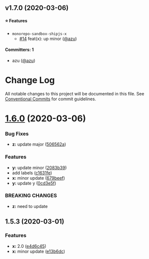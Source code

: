 


## v1.7.0 (2020-03-06)

#### :star: Features
* `monorepo-sandbox-shipjs-x`
  * [#14](https://github.com/azu/monorepo-sandbox-shipjs/pull/14) feat(x): up minor ([@azu](https://github.com/azu))

#### Committers: 1
- azu ([@azu](https://github.com/azu))

# Change Log

All notable changes to this project will be documented in this file.
See [Conventional Commits](https://conventionalcommits.org) for commit guidelines.

# [1.6.0](https://github.com/azu/monorepo-sandbox-shipjs/compare/v1.5.3...v1.6.0) (2020-03-06)


### Bug Fixes

* **z:** update major ([506562a](https://github.com/azu/monorepo-sandbox-shipjs/commit/506562a8ef99e4068cfe4550db4aa0ab17f853a1))


### Features

* **y:** update minor ([2083b39](https://github.com/azu/monorepo-sandbox-shipjs/commit/2083b39bbdeb0694d9ef5c036be38aed7f411788))
* add labels ([c1631fe](https://github.com/azu/monorepo-sandbox-shipjs/commit/c1631fedeb2763d284681b2e020a142587d62062))
* **x:** minor update ([679beef](https://github.com/azu/monorepo-sandbox-shipjs/commit/679beef278b84766fbce00de48a577982151cbdc))
* **y:** update y ([0cd3e5f](https://github.com/azu/monorepo-sandbox-shipjs/commit/0cd3e5f0c4b5219264fe41ab5a08318c1eb3686c))


### BREAKING CHANGES

* **z:** need to update





## 1.5.3 (2020-03-01)


### Features

* **x:** 2.0 ([e4d6c45](https://github.com/azu/monorepo-sandbox/commit/e4d6c457d9625a9c09ce5ad69cf6169993f26a7b))
* **x:** minor update ([e13b6dc](https://github.com/azu/monorepo-sandbox/commit/e13b6dc17abed046fa2abeb62eef4269d7dcd835))
